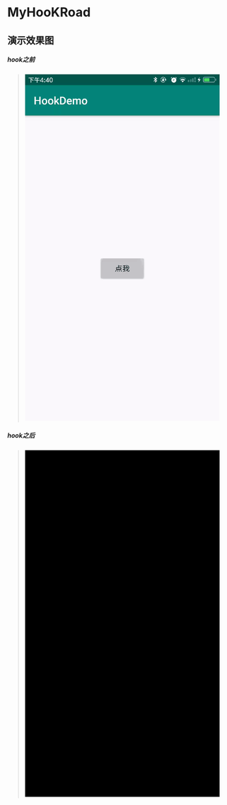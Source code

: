 # MyHooKRoad
## 演示效果图 
##### hook之前
   >![](https://github.com/lqfGaara/MyHooKRoad/blob/master/nohook.gif)
##### hook之后
   >![](https://github.com/lqfGaara/MyHooKRoad/blob/master/hook.gif)
